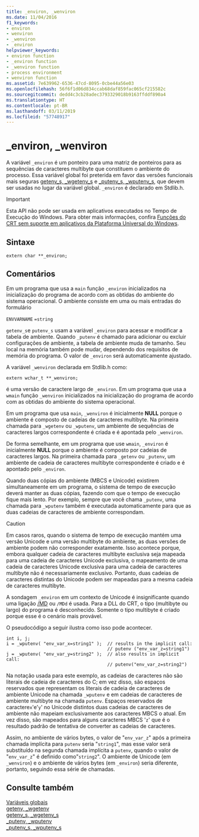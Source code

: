```yaml
---
title: _environ, _wenviron
ms.date: 11/04/2016
f1_keywords:
- environ
- wenviron
- _wenviron
- _environ
helpviewer_keywords:
- environ function
- _environ function
- _wenviron function
- process environment
- wenviron function
ms.assetid: 7e639962-6536-47cd-8095-0cbe44a56e03
ms.openlocfilehash: 56f6f1d06d834ccab68daf859fac065cf215582c
ms.sourcegitcommit: dedd4c3cb28adec3793329018b9163ffddf890a4
ms.translationtype: HT
ms.contentlocale: pt-BR
ms.lasthandoff: 03/11/2019
ms.locfileid: "57748917"
---
```

# <a name="_environ-_wenviron"></a>_environ, _wenviron

A variável `_environ` é um ponteiro para uma matriz de ponteiros para as sequências de caracteres multibyte que constituem o ambiente do processo. Essa variável global foi preterida em favor das versões funcionais mais seguras [getenv_s, _wgetenv_s](../c-runtime-library/reference/getenv-s-wgetenv-s.md) e [_putenv_s, _wputenv_s](../c-runtime-library/reference/putenv-s-wputenv-s.md), que devem ser usadas no lugar da variável global. `_environ` é declarado em Stdlib.h.

> [!IMPORTANT]
>  Esta API não pode ser usada em aplicativos executados no Tempo de Execução do Windows. Para obter mais informações, confira [Funções do CRT sem suporte em aplicativos da Plataforma Universal do Windows](../cppcx/crt-functions-not-supported-in-universal-windows-platform-apps.md).

## <a name="syntax"></a>Sintaxe

```
extern char **_environ;
```

## <a name="remarks"></a>Comentários

Em um programa que usa a `main` função `_environ` inicializados na inicialização do programa de acordo com as obtidas do ambiente do sistema operacional. O ambiente consiste em uma ou mais entradas do formulário

`ENVVARNAME` `=string`

`getenv_s`e `putenv_s` usam a variável `_environ` para acessar e modificar a tabela de ambiente. Quando `_putenv` é chamado para adicionar ou excluir configurações de ambiente, a tabela de ambiente muda de tamanho. Seu local na memória também pode mudar, dependendo dos requisitos de memória do programa. O valor de `_environ` será automaticamente ajustado.

A variável `_wenviron` declarada em Stdlib.h como:

```
extern wchar_t **_wenviron;
```

é uma versão de caractere largo de `_environ`. Em um programa que usa a `wmain` função `_wenviron` inicializados na inicialização do programa de acordo com as obtidas do ambiente do sistema operacional.

Em um programa que usa `main`, `_wenviron` é inicialmente **NULL** porque o ambiente é composto de cadeias de caracteres multibyte. Na primeira chamada para `_wgetenv` ou `_wputenv`, um ambiente de sequências de caracteres largos correspondente é criada e é apontada pelo `_wenviron`.

De forma semelhante, em um programa que use `wmain`, `_environ` é inicialmente **NULL** porque o ambiente é composto por cadeias de caracteres largos. Na primeira chamada para `_getenv` ou `_putenv`, um ambiente de cadeia de caracteres multibyte correspondente é criado e é apontado pelo `_environ`.

Quando duas cópias do ambiente (MBCS e Unicode) existirem simultaneamente em um programa, o sistema de tempo de execução deverá manter as duas cópias, fazendo com que o tempo de execução fique mais lento. Por exemplo, sempre que você chama `_putenv`, uma chamada para `_wputenv` também é executada automaticamente para que as duas cadeias de caracteres de ambiente correspondam.

> [!CAUTION]
>  Em casos raros, quando o sistema de tempo de execução mantém uma versão Unicode e uma versão multibyte do ambiente, as duas versões de ambiente podem não corresponder exatamente. Isso acontece porque, embora qualquer cadeia de caracteres multibyte exclusiva seja mapeada para uma cadeia de caracteres Unicode exclusiva, o mapeamento de uma cadeia de caracteres Unicode exclusiva para uma cadeia de caracteres multibyte não é necessariamente exclusivo. Portanto, duas cadeias de caracteres distintas do Unicode podem ser mapeadas para a mesma cadeia de caracteres multibyte.

A sondagem `_environ` em um contexto de Unicode é insignificante quando uma ligação [/MD](../build/reference/md-mt-ld-use-run-time-library.md) ou `/MDd` é usada. Para a DLL do CRT, o tipo (multibyte ou largo) do programa é desconhecido. Somente o tipo multibyte é criado porque esse é o cenário mais provável.

O pseudocódigo a seguir ilustra como isso pode acontecer.

```
int i, j;
i = _wputenv( "env_var_x=string1" );  // results in the implicit call:
                                      // putenv ("env_var_z=string1")
j = _wputenv( "env_var_y=string2" );  // also results in implicit call:
                                      // putenv("env_var_z=string2")
```

Na notação usada para este exemplo, as cadeias de caracteres não são literais de cadeia de caracteres do C; em vez disso, são espaços reservados que representam os literais de cadeia de caracteres de ambiente Unicode na chamada `_wputenv` e em cadeias de caracteres de ambiente multibyte na chamada `putenv`. Espaços reservados de caractere`x`'e'`y`' no Unicode distintos duas cadeias de caracteres de ambiente não mapeiam exclusivamente aos caracteres MBCS o atual. Em vez disso, são mapeados para alguns caracteres MBCS '`z`' que é o resultado padrão de tentativa de converter as cadeias de caracteres.

Assim, no ambiente de vários bytes, o valor de "`env_var_z`" após a primeira chamada implícita para `putenv` seria "`string1`", mas esse valor será substituído na segunda chamada implícita a `putenv`, quando o valor de "`env_var_z`" é definido como"`string2`". O ambiente de Unicode (em `_wenviron`) e o ambiente de vários bytes (em `_environ`) seria diferente, portanto, seguindo essa série de chamadas.

## <a name="see-also"></a>Consulte também

[Variáveis globais](../c-runtime-library/global-variables.md)<br/>
[getenv, _wgetenv](../c-runtime-library/reference/getenv-wgetenv.md)<br/>
[getenv_s, _wgetenv_s](../c-runtime-library/reference/getenv-s-wgetenv-s.md)<br/>
[_putenv, _wputenv](../c-runtime-library/reference/putenv-wputenv.md)<br/>
[_putenv_s, _wputenv_s](../c-runtime-library/reference/putenv-s-wputenv-s.md)
